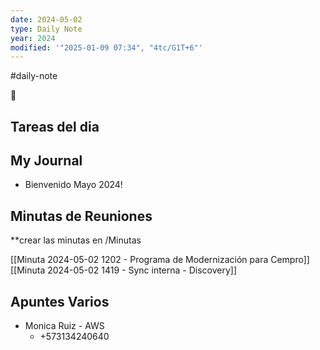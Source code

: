```yaml
---
date: 2024-05-02
type: Daily Note
year: 2024
modified: '"2025-01-09 07:34", "4tc/G1T+6"'
---
```

#daily-note

📝
## Tareas del dia



## My Journal

- Bienvenido Mayo 2024!

## Minutas de Reuniones
**crear las minutas en /Minutas


[[Minuta 2024-05-02 1202 - Programa de Modernización para Cempro]]
[[Minuta 2024-05-02 1419 - Sync interna - Discovery]]

## Apuntes Varios

- Monica Ruiz - AWS
	- +573134240640



